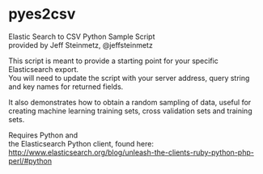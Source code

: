 pyes2csv
========

Elastic Search to CSV Python Sample Script  
provided by Jeff Steinmetz, @jeffsteinmetz  
  
This script is meant to provide a starting point for your specific Elasticsearch export.  
You will need to update the script with your server address, query string and key names for returned fields.  
  
It also demonstrates how to obtain a random sampling of data, useful for creating machine learning training sets, cross validation sets and training sets.

Requires Python and  
the Elasticsearch Python client, found here:  
http://www.elasticsearch.org/blog/unleash-the-clients-ruby-python-php-perl/#python
